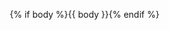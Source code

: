 <div id="{{ id }}" style="
    display: inline-block;
    max-width: 440px;
    margin-left: 10px;
    margin-right: 10px;
    vertical-align: middle;
    {% if fixed_width -%}
    width: 420px;
    overflow-x: hidden;
    {% endif -%}
">

{% if body %}{{ body }}{% endif %}

</div>
